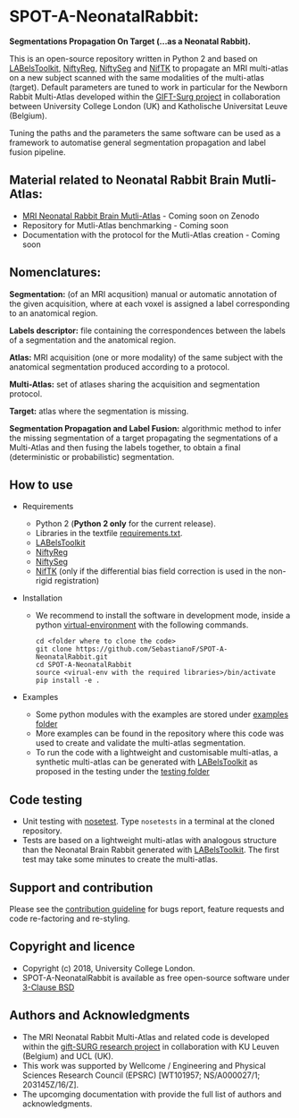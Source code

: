 # SPOT-A-NeonatalRabbit: 

**Segmentations Propagation On Target (...as a Neonatal Rabbit).**

This is an open-source repository written in Python 2 and based on [LABelsToolkit][labelstoolkit], [NiftyReg][niftyreg], 
[NiftySeg][niftyseg] and [NifTK][niftk] 
to propagate an MRI multi-atlas on a new subject scanned with the same modalities of the multi-atlas 
(target). 
Default parameters are tuned to work in particular for the Newborn Rabbit Multi-Atlas developed within the 
[GIFT-Surg project][giftsurg] in collaboration between University College London (UK) and 
Katholische Universitat  Leuve (Belgium).
 
Tuning the paths and the parameters the same software can be used as a framework to automatise general segmentation 
propagation and label fusion pipeline.

## Material related to Neonatal Rabbit Brain Mutli-Atlas:

* [MRI Neonatal Rabbit Brain Mutli-Atlas][mrira] - Coming soon on Zenodo
* Repository for Mutli-Atlas benchmarking - Coming soon 
* Documentation with the protocol for the Mutli-Atlas creation - Coming soon

## Nomenclatures:

**Segmentation:** (of an MRI acqusition) manual or automatic annotation of the given acquisition, where at each
 voxel is assigned a label corresponding to an anatomical region.
 
**Labels descriptor:** file containing the correspondences between the labels of a segmentation and the anatomical region.

**Atlas:** MRI acquisition (one or more modality) of the same subject with the anatomical segmentation produced according to a protocol.

**Multi-Atlas:** set of atlases sharing the acquisition and segmentation protocol.

**Target:** atlas where the segmentation is missing.

**Segmentation Propagation and Label Fusion:** algorithmic method to infer the missing segmentation
of a target propagating the segmentations of a Multi-Atlas and then fusing the labels together, to
obtain a final (deterministic or probabilistic) segmentation.

## How to use

+ Requirements
    - Python 2 (**Python 2 only** for the current release).
    - Libraries in the textfile [requirements.txt][requirementstxt].
    - [LABelsToolkit][labelstoolkit]
    - [NiftyReg][niftyreg] 
    - [NiftySeg][niftyseg] 
    - [NifTK][niftk] (only if the differential bias field correction is used in the non-rigid registration)

+ Installation
    - We recommend to install the software in development mode, inside a python [virtual-environment][virtualenvironment] with the following commands.
        ```
        cd <folder where to clone the code>
        git clone https://github.com/SebastianoF/SPOT-A-NeonatalRabbit.git
        cd SPOT-A-NeonatalRabbit
        source <virual-env with the required libraries>/bin/activate
        pip install -e .
        ```
        
+ Examples
    - Some python modules with the examples are stored under [examples folder][examplesfolder]
    - More examples can be found in the repository where this code was used to create and validate the multi-atlas segmentation.
    - To run the code with a lightweight and customisable multi-atlas, a synthetic multi-atlas can be generated with [LABelsToolkit][labelstoolkit]
    as proposed in the testing under the [testing folder][testingfolder]


## Code testing
+ Unit testing with [nosetest][nosetest]. 
Type `nosetests` in a terminal at the cloned repository.
+ Tests are based on a lightweight multi-atlas with analogous structure than the Neonatal Brain Rabbit generated with [LABelsToolkit][labelstoolkit]. 
The first test may take some minutes to create the multi-atlas.

## Support and contribution
Please see the [contribution guideline][contributionguideline] for bugs report,
feature requests and code re-factoring and re-styling.

## Copyright and licence
+ Copyright (c) 2018, University College London.
+ SPOT-A-NeonatalRabbit is available as free open-source software under [3-Clause BSD][licence]
<!---
+ To cite the code in your research please follow [this link](http://joss.theoj.org/papers/2ee6a3a3b1a4d8df1633f601bf2b0ffe).
-->

## Authors and Acknowledgments

+ The MRI Neonatal Rabbit Multi-Atlas and related code is developed within the [gift-SURG research project][giftsurg] in collaboration with KU Leuven (Belgium) and UCL (UK).
+ This work was supported by Wellcome / Engineering and Physical Sciences Research Council (EPSRC) [WT101957; NS/A000027/1; 203145Z/16/Z]. 
+ The upcomging documentation with provide the full list of authors and acknowledgments.



[giftsurg]: http://www.gift-surg.ac.uk
[niftyreg]: http://cmictig.cs.ucl.ac.uk/wiki/index.php/NiftyReg
[niftyseg]: http://cmictig.cs.ucl.ac.uk/research/software/software-nifty/niftyseg
[niftk]: http://cmictig.cs.ucl.ac.uk/research/software/software-nifty/niftyview
[labelstoolkit]: https://github.com/SebastianoF/LABelsToolkit
[requirementstxt]: https://github.com/gift-surg/SPOT-A-NeonatalRabbit/blob/master/requirements.txt
[examplesfolder]: https://github.com/gift-surg/SPOT-A-NeonatalRabbit/blob/master/examples
[testingfolder]: https://github.com/gift-surg/SPOT-A-NeonatalRabbit/blob/master/tests
[contributionguideline]: https://github.com/gift-surg/SPOT-A-NeonatalRabbit/blob/master/tests
[mrira]: https://github.com/gift-surg/MRImultiAtlasForNeonatalRabbitBrain
[licence]: https://github.com/gift-surg/SPOT-A-NeonatalRabbit/blob/master/LICENCE
[nosetest]: http://pythontesting.net/framework/nose/nose-introduction/
[virtualenvironment]: http://docs.python-guide.org/en/latest/dev/virtualenvs/